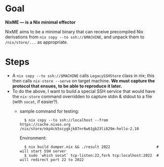 
# Goal

**NixME — is a Nix minimal effector**

NixME aims to be a minimal binary that can receive precompiled Nix derivations
from `nix copy --to ssh://$MACHINE`, and unpack them to `/nix/store/...` as
appropriate.

# Steps

 - A `nix copy --to ssh://$MACHINE` calls `LegacySSHStore` class in nix; this
   then calls `nix-store --serve` on target machine.
   **We must capture the protocol that ensues, to be able to reproduce it
   later.**
 - To do the above, I want to build a special SSH service that would have the
   `nix-store` command overridden to capture stdin & stdout to a file (with
   `socat`, if easier?).
    - sample command for testing:

            $ nix copy --to ssh://localhost --from https://cache.nixos.org /nix/store/nkp4ck5scygkjk87nr6w61gb23li829m-hello-2.10

        Environment:

            $ nix build dumper.nix && ./result 2022                     # will start SSH server
            $ sudo `which socat` tcp-listen:22,fork tcp:localhost:2022  # will redirect port 22 to 2022
